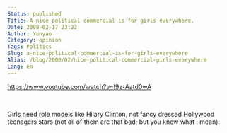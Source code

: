 ```yaml
---
Status: published
Title: A nice political commercial is for girls everywhere.
Date: 2008-02-17 23:22
Author: Yunyao
Category: opinion
Tags: Politics
Slug: a-nice-political-commercial-is-for-girls-everywhere
Alias: /blog/2008/02/nice-political-commercial-girls-everywhere
Lang: en
---
```


<https://www.youtube.com/watch?v=l9z-Aatd0wA>

 

Girls need role models like Hilary Clinton, not fancy dressed Hollywood teenagers stars (not all of them are that bad; but you know what I mean).
